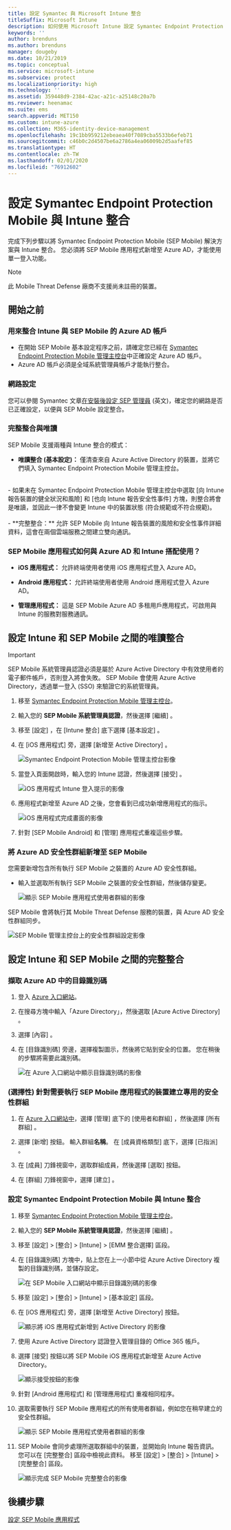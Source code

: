 ```yaml
---
title: 設定 Symantec 與 Microsoft Intune 整合
titleSuffix: Microsoft Intune
description: 如何使用 Microsoft Intune 設定 Symantec Endpoint Protection Mobile 解決方案，來控制行動裝置對公司資源的存取。
keywords: ''
author: brenduns
ms.author: brenduns
manager: dougeby
ms.date: 10/21/2019
ms.topic: conceptual
ms.service: microsoft-intune
ms.subservice: protect
ms.localizationpriority: high
ms.technology: ''
ms.assetid: 359448d9-2384-42ac-a21c-a25148c20a7b
ms.reviewer: heenamac
ms.suite: ems
search.appverid: MET150
ms.custom: intune-azure
ms.collection: M365-identity-device-management
ms.openlocfilehash: 19c1bb959212ebeaea40f7089cba5533b6efeb71
ms.sourcegitcommit: c46b0c2d4507be6a2786a4ea06009b2d5aafef85
ms.translationtype: HT
ms.contentlocale: zh-TW
ms.lasthandoff: 02/01/2020
ms.locfileid: "76912602"
---
```

# <a name="set-up-symantec-endpoint-protection-mobile-integration-with-intune"></a>設定 Symantec Endpoint Protection Mobile 與 Intune 整合

完成下列步驟以將 Symantec Endpoint Protection Mobile (SEP Mobile) 解決方案與 Intune 整合。 您必須將 SEP Mobile 應用程式新增至 Azure AD，才能使用單一登入功能。

> [!NOTE]
> 此 Mobile Threat Defense 廠商不支援尚未註冊的裝置。

## <a name="before-you-begin"></a>開始之前

### <a name="azure-ad-account-used-to-integrate-intune-and-sep-mobile"></a>用來整合 Intune 與 SEP Mobile 的 Azure AD 帳戶

- 在開始 SEP Mobile 基本設定程序之前，請確定您已經在 [Symantec Endpoint Protection Mobile 管理主控台](https://aad.skycure.com)中正確設定 Azure AD 帳戶。
- Azure AD 帳戶必須是全域系統管理員帳戶才能執行整合。
### <a name="network-setup"></a>網路設定

您可以參閱 Symantec 文章[在安裝後設定 SEP 管理員](https://support.symantec.com/us/en/article.HOWTO80819.html) \(英文\)，確定您的網路是否已正確設定，以便與 SEP Mobile 設定整合。

### <a name="full-integration-vs-read-only"></a>完整整合與唯讀

SEP Mobile 支援兩種與 Intune 整合的模式：

- **唯讀整合 (基本設定)：** 僅清查來自 Azure Active Directory 的裝置，並將它們填入 Symantec Endpoint Protection Mobile 管理主控台。
<br>
  - 如果未在 Symantec Endpoint Protection Mobile 管理主控台中選取 [向 Intune 報告裝置的健全狀況和風險]  和 [也向 Intune 報告安全性事件]  方塊，則整合將會是唯讀，並因此一律不會變更 Intune 中的裝置狀態 (符合規範或不符合規範)。
<br></br>
- **完整整合：** 允許 SEP Mobile 向 Intune 報告裝置的風險和安全性事件詳細資料，這會在兩個雲端服務之間建立雙向通訊。

### <a name="how-are-the-sep-mobile-apps-used-with-azure-ad-and-intune"></a>SEP Mobile 應用程式如何與 Azure AD 和 Intune 搭配使用？

- **iOS 應用程式：** 允許終端使用者使用 iOS 應用程式登入 Azure AD。

- **Android 應用程式：** 允許終端使用者使用 Android 應用程式登入 Azure AD。

- **管理應用程式：** 這是 SEP Mobile Azure AD 多租用戶應用程式，可啟用與 Intune 的服務對服務通訊。

## <a name="to-set-up-the-read-only-integration-between-intune-and-sep-mobile"></a>設定 Intune 和 SEP Mobile 之間的唯讀整合

> [!IMPORTANT]
> SEP Mobile 系統管理員認證必須是屬於 Azure Active Directory 中有效使用者的電子郵件帳戶，否則登入將會失敗。 SEP Mobile 會使用 Azure Active Directory，透過單一登入 (SSO) 來驗證它的系統管理員。

1. 移至 [Symantec Endpoint Protection Mobile 管理主控台](https://aad.skycure.com)。

2. 輸入您的 **SEP Mobile 系統管理員認證**，然後選擇 [繼續]  。

3. 移至 [設定]  ，在 [Intune 整合]  底下選擇 [基本設定]  。

4. 在 [iOS 應用程式]  旁，選擇 [新增至 Active Directory]  。

    ![Symantec Endpoint Protection Mobile 管理主控台影像](./media/skycure-mtd-connector-integration/symantec-portal-basic-add.png)

5. 當登入頁面開啟時，輸入您的 Intune 認證，然後選擇 [接受]  。

    ![iOS 應用程式 Intune 登入提示的影像](./media/skycure-mtd-connector-integration/symantec-portal-basic-accept.png)

6. 應用程式新增至 Azure AD 之後，您會看到已成功新增應用程式的指示。

    ![iOS 應用程式完成畫面的影像](./media/skycure-mtd-connector-integration/symantec-portal-basic-added.png)

7. 針對 [SEP Mobile Android]  和 [管理]  應用程式重複這些步驟。

### <a name="add-an-azure-ad-security-group-into-sep-mobile"></a>將 Azure AD 安全性群組新增至 SEP Mobile

您需要新增包含所有執行 SEP Mobile 之裝置的 Azure AD 安全性群組。

- 輸入並選取所有執行 SEP Mobile 之裝置的安全性群組，然後儲存變更。

    ![顯示 SEP Mobile 應用程式使用者群組的影像](./media/skycure-mtd-connector-integration/symantec-portal-basic-groups.png)

SEP Mobile 會將執行其 Mobile Threat Defense 服務的裝置，與 Azure AD 安全性群組同步。

![SEP Mobile 管理主控台上的安全性群組設定影像](./media/skycure-mtd-connector-integration/symantec-portal-basic-status.png)

## <a name="to-set-up-the-full-integration-between-intune-and-sep-mobile"></a>設定 Intune 和 SEP Mobile 之間的完整整合

### <a name="retrieve-the-directory-id-in-azure-ad"></a>擷取 Azure AD 中的目錄識別碼

1. 登入 [Azure 入口網站](https://portal.azure.com)。

2. 在搜尋方塊中輸入「Azure Directory」，然後選取 [Azure Active Directory]  。

3. 選擇 [內容]  。

4. 在 [目錄識別碼]  旁邊，選擇複製圖示，然後將它貼到安全的位置。 您在稍後的步驟將需要此識別碼。

    ![在 Azure 入口網站中顯示目錄識別碼的影像](./media/skycure-mtd-connector-integration/symantec-azure-portal-directory-ID.png)

### <a name="optional-create-a-dedicated-security-group-for-devices-that-need-to-run-the-sep-mobile-apps"></a>(選擇性) 針對需要執行 SEP Mobile 應用程式的裝置建立專用的安全性群組
1. 在 [Azure 入口網站中](https://portal.azure.com)，選擇 [管理]  底下的 [使用者和群組]  ，然後選擇 [所有群組]  。

2. 選擇 [新增]  按鈕。 輸入群組**名稱**。 在 [成員資格類型]  底下，選擇 [已指派]  。

3. 在 [成員]  刀鋒視窗中，選取群組成員，然後選擇 [選取]  按鈕。

4. 在 [群組]  刀鋒視窗中，選擇 [建立]  。

### <a name="set-up-the-integration-between-symantec-endpoint-protection-mobile-and-intune"></a>設定 Symantec Endpoint Protection Mobile 與 Intune 整合

1. 移至 [Symantec Endpoint Protection Mobile 管理主控台](https://aad.skycure.com)。

2. 輸入您的 **SEP Mobile 系統管理員認證**，然後選擇 [繼續]  。

3. 移至 [設定]   > [整合]   > [Intune]   > [EMM 整合選擇]  區段。

4. 在 [目錄識別碼]  方塊中，貼上您在上一小節中從 Azure Active Directory 複製的目錄識別碼，並儲存設定。

    ![在 SEP Mobile 入口網站中顯示目錄識別碼的影像](./media/skycure-mtd-connector-integration/symantec-portal-directory-ID.png)

5. 移至 [設定]   > [整合]   > [Intune]   > [基本設定]  區段。

6. 在 [iOS 應用程式]  旁，選擇 [新增至 Active Directory]  按鈕。

    ![顯示將 iOS 應用程式新增到 Active Directory 的影像](./media/skycure-mtd-connector-integration/symantec-portal-basic-add.png)

7. 使用 Azure Active Directory 認證登入管理目錄的 Office 365 帳戶。

8. 選擇 [接受]  按鈕以將 SEP Mobile iOS 應用程式新增至 Azure Active Directory。

    ![顯示接受按鈕的影像](./media/skycure-mtd-connector-integration/symantec-portal-basic-accept.png)

9. 針對 [Android 應用程式]  和 [管理應用程式]  重複相同程序。

10. 選取需要執行 SEP Mobile 應用程式的所有使用者群組，例如您在稍早建立的安全性群組。

    ![顯示 SEP Mobile 應用程式使用者群組的影像](./media/skycure-mtd-connector-integration/symantec-portal-basic-groups.png)

11. SEP Mobile 會同步處理所選取群組中的裝置，並開始向 Intune 報告資訊。 您可以在 [完整整合] 區段中檢視此資料。 移至 [設定]   > [整合]   > [Intune]   > [完整整合]  區段。

     ![顯示完成 SEP Mobile 完整整合的影像](./media/skycure-mtd-connector-integration/symantec-portal-basic-status.PNG)
## <a name="next-steps"></a>後續步驟

[設定 SEP Mobile 應用程式](mtd-apps-ios-app-configuration-policy-add-assign.md)
